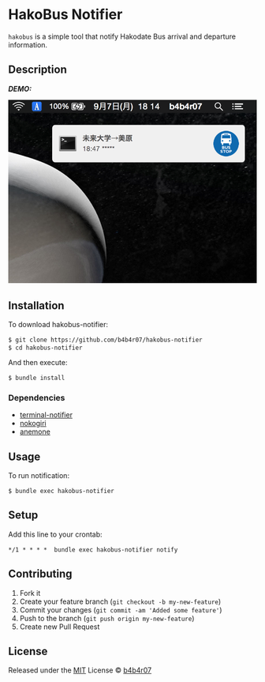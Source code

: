 # HakoBus Notifier

`hakobus` is a simple tool that notify Hakodate Bus arrival and departure information.

## Description

***DEMO:***

![](https://raw.githubusercontent.com/b4b4r07/screenshots/master/hakobus-notifier/demo.png)

## Installation

To download hakobus-notifier:

	$ git clone https://github.com/b4b4r07/hakobus-notifier
	$ cd hakobus-notifier

And then execute:

	$ bundle install

### Dependencies

- [terminal-notifier](https://github.com/julienXX/terminal-notifier)
- [nokogiri](https://github.com/sparklemotion/nokogiri)
- [anemone](https://github.com/chriskite/anemone)

## Usage

To run notification:

	$ bundle exec hakobus-notifier
	
## Setup

Add this line to your crontab:

    */1 * * * *  bundle exec hakobus-notifier notify

## Contributing

1. Fork it
2. Create your feature branch (`git checkout -b my-new-feature`)
3. Commit your changes (`git commit -am 'Added some feature'`)
4. Push to the branch (`git push origin my-new-feature`)
5. Create new Pull Request

## License

Released under the [MIT](http://b4b4r07.mit-license.org) License © [b4b4r07](http://b4b4r07.com)